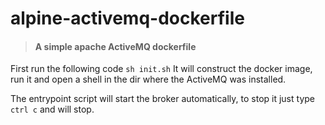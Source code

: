 # alpine-activemq-dockerfile

> #### A simple apache ActiveMQ dockerfile


First run the following code ```sh init.sh```  It will construct the docker image, run it and open a shell in the dir where the ActiveMQ was installed.


The entrypoint script will start the broker automatically, to stop it just type ```ctrl c``` and will stop.
